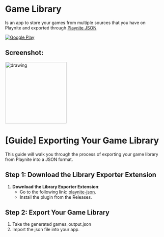 # Game Library

Is an app to store your games from multiple sources that you have on Playnite and exported through [Playnite JSON](https://github.com/zachvlat/playnite-json)

[![Google Play](https://play.google.com/intl/en_us/badges/static/images/badges/en_badge_web_generic.png)](https://play.google.com/store/apps/details?id=com.zachvlat.gamelibrary)

## Screenshot:

<img src="https://github.com/user-attachments/assets/e78d19f8-c308-4b05-9b03-83a2182ccb72" alt="drawing" style="width:200px;"/>


# [Guide] Exporting Your Game Library

This guide will walk you through the process of exporting your game library from Playnite into a JSON format.

## Step 1: Download the Library Exporter Extension

1. **Download the Library Exporter Extension**: 
   - Go to the following link: [playnite-json](https://github.com/zachvlat/playnite-json).
   - Install the plugin from the Releases.

## Step 2: Export Your Game Library

1. Take the generated games_output.json
2. Import the json file into your app.
